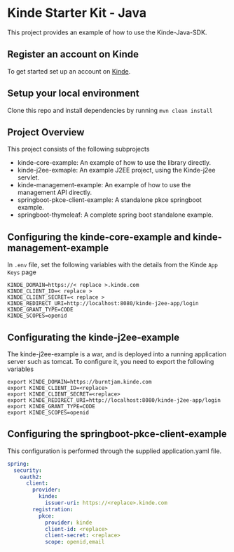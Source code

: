 # Kinde Starter Kit - Java

This project provides an example of how to use the Kinde-Java-SDK.

## Register an account on Kinde

To get started set up an account on [Kinde](https://app.kinde.com/register).

## Setup your local environment

Clone this repo and install dependencies by running `mvn clean install`

## Project Overview
This project consists of the following subprojects
- kinde-core-example: An example of how to use the library directly.
- kinde-j2ee-exmaple: An example J2EE project, using the Kinde-j2ee servlet.
- kinde-management-example: An example of how to use the management API directly.
- springboot-pkce-client-example: A standalone pkce springboot example.
- springboot-thymeleaf: A complete spring boot standalone example.

## Configuring the kinde-core-example and kinde-management-example
In `.env` file, set the following variables with the details from the Kinde `App Keys` page

```shell
KINDE_DOMAIN=https://< replace >.kinde.com
KINDE_CLIENT_ID=< replace >
KINDE_CLIENT_SECRET=< replace >
KINDE_REDIRECT_URI=http://localhost:8080/kinde-j2ee-app/login
KINDE_GRANT_TYPE=CODE
KINDE_SCOPES=openid
```

## Configurating the kinde-j2ee-example
The kinde-j2ee-example is a war, and is deployed into a running application server such as tomcat. To configure it, you need to export the following variables

```shell
export KINDE_DOMAIN=https://burntjam.kinde.com
export KINDE_CLIENT_ID=<replace>
export KINDE_CLIENT_SECRET=<replace>
export KINDE_REDIRECT_URI=http://localhost:8080/kinde-j2ee-app/login
export KINDE_GRANT_TYPE=CODE
export KINDE_SCOPES=openid
```

## Configuring the springboot-pkce-client-example
This configuration is performed through the supplied application.yaml file.
```yaml
spring:
  security:
    oauth2:
      client:
        provider:
          kinde:
            issuer-uri: https://<replace>.kinde.com
        registration: 
          pkce: 
            provider: kinde
            client-id: <replace>
            client-secret: <replace>
            scope: openid,email
```
